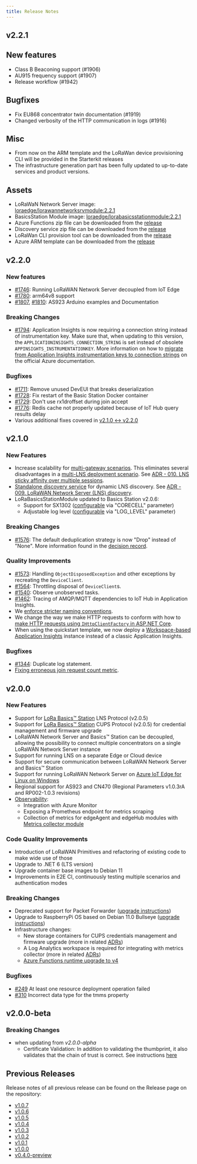 ```yaml
---
title: Release Notes
---
```


## v2.2.1

## New features

- Class B Beaconing support (#1906)
- AU915 frequency support (#1907)
- Release workflow (#1942)

## Bugfixes

- Fix EU868 concentrator twin documentation (#1919)
- Changed verbosity of the HTTP communication in logs (#1916)

## Misc

- From now on the ARM template and the LoRaWan device provisioning CLI will be provided in the Starterkit releases
- The infrastructure generation part has been fully updated to up-to-date services and product versions.

## Assets

- LoRaWaN Network Server image: [loraedge/lorawannetworksrvmodule:2.2.1](https://hub.docker.com/r/loraedge/lorawannetworksrvmodule/tags)
- BasicsStation Module image: [loraedge/lorabasicsstationmodule:2.2.1](https://hub.docker.com/r/loraedge/lorabasicsstationmodule/tags)
- Azure Functions zip file can be downloaded from the [release](https://github.com/Azure/iotedge-lorawan-starterkit/releases/tag/v2.2.1)
- Discovery service zip file can be downloaded from the [release](https://github.com/Azure/iotedge-lorawan-starterkit/releases/tag/v2.2.1)
- LoRaWan CLI provision tool can be downloaded from the [release](https://github.com/Azure/iotedge-lorawan-starterkit/releases/tag/v2.2.1)
- Azure ARM template can be downloaded from the [release](https://github.com/Azure/iotedge-lorawan-starterkit/releases/tag/v2.2.1)

## v2.2.0

### New features

- [#1746](https://github.com/Azure/iotedge-lorawan-starterkit/pull/1746): Running LoRaWAN Network Server decoupled from IoT Edge
- [#1780](https://github.com/Azure/iotedge-lorawan-starterkit/pull/1780): arm64v8 support
- [#1807](https://github.com/Azure/iotedge-lorawan-starterkit/pull/1807), [#1810](https://github.com/Azure/iotedge-lorawan-starterkit/pull/1810): AS923 Arduino examples and Documentation

### Breaking Changes

- [#1794](https://github.com/Azure/iotedge-lorawan-starterkit/pull/1794): Application Insights is now requiring a connection string instead of instrumentation key. Make sure that, when updating to this version, the `APPLICATIONINSIGHTS_CONNECTION_STRING` is set instead of obsolete `APPINSIGHTS_INSTRUMENTATIONKEY`. More information on how to [migrate from Application Insights instrumentation keys to connection strings](https://docs.microsoft.com/en-us/azure/azure-monitor/app/migrate-from-instrumentation-keys-to-connection-strings) on the official Azure documentation.

### Bugfixes

- [#1711](https://github.com/Azure/iotedge-lorawan-starterkit/pull/1711): Remove unused DevEUI that breaks deserialization
- [#1728](https://github.com/Azure/iotedge-lorawan-starterkit/pull/1728): Fix restart of the Basic Station Docker container
- [#1729](https://github.com/Azure/iotedge-lorawan-starterkit/pull/1729): Don't use rx1droffset during join accept
- [#1776](https://github.com/Azure/iotedge-lorawan-starterkit/pull/1776): Redis cache not properly updated because of IoT Hub query results delay
- Various additional fixes covered in [v2.1.0 <-> v2.2.0](https://github.com/Azure/iotedge-lorawan-starterkit/compare/v2.1.0...v2.2.0)

## v2.1.0

### New Features

- Increase scalability for [multi-gateway scenarios](./user-guide/scalability.md).
  This eliminates several disadvantages in a [multi-LNS deployment scenario](./user-guide/deployment-scenarios.md).
  See [ADR - 010. LNS sticky affinity over multiple sessions](./adr/010_lns_affinity.md).
- [Standalone discovery service](./user-guide/lns-discovery.md) for dynamic LNS discovery.
  See [ADR - 009. LoRaWAN Network Server (LNS) discovery](./adr/009_discovery.md).
- LoRaBasicsStationModule updated to Basics Station v2.0.6:
  - Support for SX1302 ([configurable](./user-guide/station-module-configuration.md) via "CORECELL" parameter)
  - Adjustable log level ([configurable](./user-guide/station-module-configuration.md) via "LOG_LEVEL" parameter)

### Breaking Changes

- [#1576](https://github.com/Azure/iotedge-lorawan-starterkit/issues/1576): The default deduplication strategy is now "Drop" instead of "None". More information found in the [decision record](./adr/007_message_deduplication.md).

### Quality Improvements

- [#1573](https://github.com/Azure/iotedge-lorawan-starterkit/issues/1573): Handling `ObjectDisposedException` and other exceptions by recreating the `DeviceClient`.
- [#1564](https://github.com/Azure/iotedge-lorawan-starterkit/issues/1564): Throttling disposal of `DeviceClient`s.
- [#1540](https://github.com/Azure/iotedge-lorawan-starterkit/issues/1540): Observe unobserved tasks.
- [#1462](https://github.com/Azure/iotedge-lorawan-starterkit/issues/1462): Tracing of AMQP/MQTT dependencies to IoT Hub in Application Insights.
- We [enforce stricter naming conventions](https://github.com/Azure/iotedge-lorawan-starterkit/pull/1485).
- We change the way we make HTTP requests to conform with how to [make HTTP requests using `IHttpClientFactory` in ASP.NET Core](https://docs.microsoft.com/en-us/aspnet/core/fundamentals/http-requests?view=aspnetcore-6.0).
- When using the quickstart template, we now deploy a [Workspace-based Application Insights](https://docs.microsoft.com/en-us/azure/azure-monitor/app/create-workspace-resource) instance instead of a classic Application Insights.

### Bugfixes

- [#1344](https://github.com/Azure/iotedge-lorawan-starterkit/issues/1344): Duplicate log statement.
- [Fixing erroneous join request count metric](https://github.com/Azure/iotedge-lorawan-starterkit/pull/1465).

## v2.0.0

### New Features

- Support for [LoRa Basics™ Station](https://github.com/lorabasics/basicstation)
LNS Protocol (v2.0.5)
- Support for [LoRa Basics™ Station](https://github.com/lorabasics/basicstation)
CUPS Protocol (v2.0.5) for credential management and firmware upgrade
- LoRaWAN Network Server and Basics™ Station can be decoupled, allowing the
possibility to connect multiple concentrators on a single LoRaWAN Network Server
instance
- Support for running LNS on a separate Edge or Cloud device
- Support for secure communication between LoRaWAN Network Server and Basics™
Station
- Support for running LoRaWAN Network Server on [Azure IoT Edge for Linux on
Windows](https://docs.microsoft.com/en-us/azure/iot-edge/iot-edge-for-linux-on-windows?view=iotedge-2018-06)
- Regional support for AS923 and CN470 (Regional Parameters v1.0.3rA and
RP002-1.0.3 revisions)
- [Observability](./user-guide/observability.md):
  - Integration with Azure Monitor
  - Exposing a Prometheus endpoint for metrics scraping
  - Collection of metrics for edgeAgent and edgeHub modules with [Metrics collector module](https://docs.microsoft.com/en-us/azure/iot-edge/how-to-collect-and-transport-metrics?view=iotedge-2020-11&tabs=iothub)

### Code Quality Improvements

- Introduction of LoRaWAN Primitives and refactoring of existing code to make
wide use of those
- Upgrade to .NET 6 (LTS version)
- Upgrade container base images to Debian 11
- Improvements in E2E CI, continuously testing multiple scenarios and
authentication modes

### Breaking Changes

- Deprecated support for Packet Forwarder ([upgrade instructions](user-guide/pkt-fwd-to-station.md))
- Upgrade to RaspberryPi OS based on Debian 11.0 Bullseye ([upgrade instructions](user-guide/upgrade.md#upgrading-to-raspberry-pi-os-bullseye))
- Infrastructure changes:
  - New storage containers for CUPS credentials management and firmware upgrade
  (more in related [ADRs](adr/008_cups_firmware_upgrade.md))
  - A Log Analytics workspace is required for integrating with metrics collector
  (more in related [ADRs](adr/005_observability.md))
  - [Azure Functions runtime upgrade to v4](user-guide/upgrade.md/#azure-functions)

### Bugfixes

- [#249](https://github.com/Azure/iotedge-lorawan-starterkit/issues/249)
At least one resource deployment operation failed
- [#310](https://github.com/Azure/iotedge-lorawan-starterkit/issues/310)
Incorrect data type for the tmms property

## v2.0.0-beta

### Breaking Changes

- when updating from *v2.0.0-alpha*
  - Certificate Validation: In addition to validating the thumbprint, it also
  validates that the chain of trust is correct. See instructions [here](user-guide/station-authentication-modes.md#changing-client-certificate-mode-in-lorawan-network-server-module-and-trusting-certificate-chain)

## Previous Releases

Release notes of all previous release can be found on the Release page on the repository:

- [v1.0.7](https://github.com/Azure/iotedge-lorawan-starterkit/releases/tag/v1.0.7)
- [v1.0.6](https://github.com/Azure/iotedge-lorawan-starterkit/releases/tag/v1.0.6)
- [v1.0.5](https://github.com/Azure/iotedge-lorawan-starterkit/releases/tag/v1.0.5)
- [v1.0.4](https://github.com/Azure/iotedge-lorawan-starterkit/releases/tag/v1.0.4)
- [v1.0.3](https://github.com/Azure/iotedge-lorawan-starterkit/releases/tag/v1.0.3)
- [v1.0.2](https://github.com/Azure/iotedge-lorawan-starterkit/releases/tag/v1.0.2)
- [v1.0.1](https://github.com/Azure/iotedge-lorawan-starterkit/releases/tag/v1.0.1)
- [v1.0.0](https://github.com/Azure/iotedge-lorawan-starterkit/releases/tag/v1.0.0)
- [v0.4.0-preview](https://github.com/Azure/iotedge-lorawan-starterkit/releases/tag/v0.4.0-preview)
